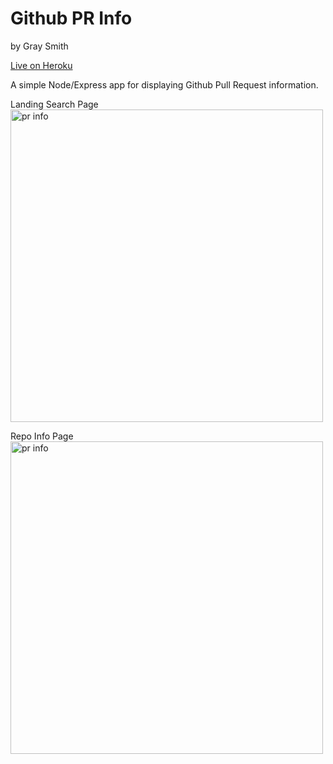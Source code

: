 # Github PR Info

by Gray Smith

<a href="https://gh-pr-info.herokuapp.com/">Live on Heroku</a>

A simple Node/Express app for displaying Github Pull Request information.

Landing Search Page
<img src="https://i.imgur.com/UORWa8U.png" alt="pr info" width="500" />

Repo Info Page
<img src="https://i.imgur.com/6j9cRtP.png" alt="pr info" width="500" />
